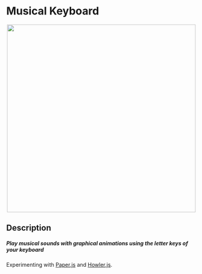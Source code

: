 # Musical Keyboard

<p align="center">
<img src="https://media.giphy.com/media/2xPJrUjKKmnBTfuUPO/giphy.gif" width="500px">
</p>

## Description
##### Play musical sounds with graphical animations using the letter keys of your keyboard
Experimenting with <a href="http://paperjs.org">Paper.js</a> and <a href="https://howlerjs.com">Howler.js</a>.
